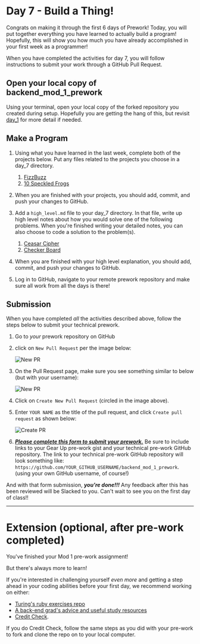 # Day 7 - Build a Thing!

Congrats on making it through the first 6 days of Prework! Today, you will put together everything you have learned to actually build a program! Hopefully, this will show you how much you have already accomplished in your first week as a programmer!

When you have completed the activities for day 7, you will follow instructions to submit your work through a GitHub Pull Request.

## Open your local copy of backend_mod_1_prework
Using your terminal, open your local copy of the forked repository you created during setup. Hopefully you are getting the hang of this, but revisit [day_1](../day_1) for more detail if needed.

## Make a Program

1. Using what you have learned in the last week, complete both of the projects below. Put any files related to the projects you choose in a day_7 directory.

    1. [FizzBuzz](./fizzbuzz.md)
    1. [10 Speckled Frogs](./10_speckled_frogs.md)

1. When you are finished with your projects, you should add, commit, and push your changes to GitHub.

1. Add a `high_level.md` file to your day_7 directory. In that file, write up high level notes about how you would solve one of the following problems. When you're finished writing your detailed notes, you can also choose to code a solution to the problem(s).

    1. [Ceasar Cipher](./ceasar_cipher.md)
    1. [Checker Board](./checker_board.md)

1. When you are finished with your high level explanation, you should add, commit, and push your changes to GitHub.

1. Log in to GitHub, navigate to your remote prework repository and make sure all work from all the days is there!

## Submission

When you have completed *all* the activities described above, follow the steps below to submit your technical prework.

1. Go to *your* prework repository on GitHub

1. click on `New Pull Request` per the image below:

    ![New PR](https://i.imgur.com/lGKNxwC.png)

1. On the Pull Request page, make sure you see something similar to below (but with your username):

    ![New PR](https://i.imgur.com/CwJH8os.png)

1. Click on `Create New Pull Request` (circled in the image above).

1. Enter `YOUR NAME` as the title of the pull request, and click `Create pull request` as shown below:

    ![Create PR](https://i.imgur.com/CQQzfNc.png)

1. ***[Please complete this form to submit your prework.](https://forms.gle/wxoVuhHKjrRyvGW2A)*** Be sure to include links to your Gear Up pre-work gist and your technical pre-work GitHub repository. The link to your technical pre-work GitHub repository will look something like: `https://github.com/YOUR_GITHUB_USERNAME/backend_mod_1_prework`. (using your own GitHub username, of course!)

And with that form submission, ***you're done!!!*** Any feedback after this has been reviewed will be Slacked to you. Can't wait to see you on the first day of class!!

----------------------------------

# Extension (optional, after pre-work completed)

You've finished your Mod 1 pre-work assignment!

But there's always more to learn!

If you're interested in challenging yourself _even more_ and getting a step ahead in your coding abilities before your first day, we recommend working on either:

- [Turing's ruby exercises repo](https://github.com/turingschool/ruby-exercises)
- [A back-end grad's advice and useful study resources](https://josh.works/turing-backend-prep-01-intro)
- [Credit Check](https://github.com/turingschool-examples/credit_check).

If you do Credit Check, follow the same steps as you did with your pre-work to fork and clone the repo on to your local computer.
